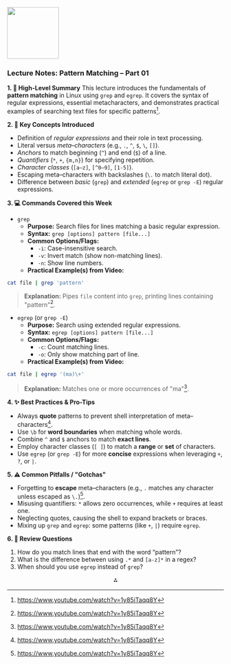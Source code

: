 <img src="https://r2cdn.perplexity.ai/pplx-full-logo-primary-dark%402x.png" class="logo" width="120"/>

### **Lecture Notes: Pattern Matching – Part 01**

**1. 📝 High-Level Summary**
This lecture introduces the fundamentals of **pattern matching** in Linux using `grep` and `egrep`. It covers the syntax of regular expressions, essential metacharacters, and demonstrates practical examples of searching text files for specific patterns[^1].

**2. 🔑 Key Concepts Introduced**

- Definition of *regular expressions* and their role in text processing.
- Literal versus *meta–characters* (e.g., `.`, `^`, `$`, `\`, `[]`).
- *Anchors* to match beginning (`^`) and end (`$`) of a line.
- *Quantifiers* (`*`, `+`, `{m,n}`) for specifying repetition.
- *Character classes* (`[a–z]`, `[^0–9]`, `[1-5]`).
- Escaping meta–characters with backslashes (`\.` to match literal dot).
- Difference between *basic* (`grep`) and *extended* (`egrep` or `grep -E`) regular expressions.

**3. 💻 Commands Covered this Week**

* `grep`
    * **Purpose:** Search files for lines matching a basic regular expression.
    * **Syntax:** `grep [options] pattern [file...]`
    * **Common Options/Flags:**
        * `-i`: Case-insensitive search.
        * `-v`: Invert match (show non-matching lines).
        * `-n`: Show line numbers.
    * **Practical Example(s) from Video:**

```bash
cat file | grep 'pattern'
```

> **Explanation:** Pipes `file` content into `grep`, printing lines containing "pattern"[^1].
* `egrep` (or `grep -E`)
    * **Purpose:** Search using extended regular expressions.
    * **Syntax:** `egrep [options] pattern [file...]`
    * **Common Options/Flags:**
        * `-c`: Count matching lines.
        * `-o`: Only show matching part of line.
    * **Practical Example(s) from Video:**

```bash
cat file | egrep '(ma)\+'
```

> **Explanation:** Matches one or more occurrences of "ma"[^1].

**4. ✨ Best Practices \& Pro-Tips**

- Always **quote** patterns to prevent shell interpretation of meta–characters[^1].
- Use `\b` for **word boundaries** when matching whole words.
- Combine `^` and `$` anchors to match **exact lines**.
- Employ character classes (`[ ]`) to match a **range** or **set** of characters.
- Use `egrep` (or `grep -E`) for more **concise** expressions when leveraging `+`, `?`, or `|`.

**5. ⚠️ Common Pitfalls / "Gotchas"**

- Forgetting to **escape** meta–characters (e.g., `.` matches any character unless escaped as `\.`)[^1].
- Misusing quantifiers: `*` allows zero occurrences, while `+` requires at least one.
- Neglecting quotes, causing the shell to expand brackets or braces.
- Mixing up `grep` and `egrep`: some patterns (like `+`, `|`) require `egrep`.

**6. 🤔 Review Questions**

1. How do you match lines that end with the word “pattern”?
2. What is the difference between using `.*` and `[a-z]*` in a regex?
3. When should you use `egrep` instead of `grep`?

<div style="text-align: center">⁂</div>

[^1]: https://www.youtube.com/watch?v=1y85iTaqq8Y

